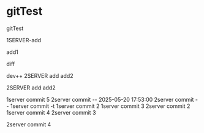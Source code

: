 # gitTest
gitTest


1SERVER-add

add1

diff


dev++
2SERVER
add
add2


2SERVER
add
add2

1server commit 5
2server  commit -- 2025-05-20 17:53:00
2server commit --
1server commit -t
1server commit 2
1server commit 3
2server commit 2
1server commit 4
2server commit 3

2server commit 4
